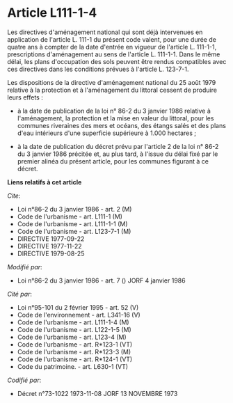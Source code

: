 # Article L111-1-4

Les directives d'aménagement national qui sont déjà intervenues en application de l'article L. 111-1 du présent code valent,
pour une durée de quatre ans à compter de la date d'entrée en vigueur de l'article L. 111-1-1, prescriptions d'aménagement au
sens de l'article L. 111-1-1. Dans le même délai, les plans d'occupation des sols peuvent être rendus compatibles avec ces
directives dans les conditions prévues à l'article L. 123-7-1.

Les dispositions de la directive d'aménagement national du 25 août 1979 relative à la protection et à l'aménagement du
littoral cessent de produire leurs effets :

- à la date de publication de la loi n° 86-2 du 3 janvier 1986 relative à l'aménagement, la protection et la mise en valeur
du littoral, pour les communes riveraines des mers et océans, des étangs salés et des plans d'eau intérieurs d'une superficie
supérieure à 1.000 hectares ;

- à la date de publication du décret prévu par l'article 2 de la loi n° 86-2 du 3 janvier 1986 précitée et, au plus tard, à
l'issue du délai fixé par le premier alinéa du présent article, pour les communes figurant à ce décret.

**Liens relatifs à cet article**

_Cite_:

  - Loi n°86-2 du 3 janvier 1986 - art. 2 (M)
  - Code de l'urbanisme - art. L111-1 (M)
  - Code de l'urbanisme - art. L111-1-1 (M)
  - Code de l'urbanisme - art. L123-7-1 (M)
  - DIRECTIVE 1977-09-22
  - DIRECTIVE 1977-11-22
  - DIRECTIVE 1979-08-25

_Modifié par_:

  - Loi n°86-2 du 3 janvier 1986 - art. 7 () JORF 4 janvier 1986

_Cité par_:

  - Loi n°95-101 du 2 février 1995 - art. 52 (V)
  - Code de l'environnement - art. L341-16 (V)
  - Code de l'urbanisme - art. L111-1-4 (M)
  - Code de l'urbanisme - art. L122-1-5 (M)
  - Code de l'urbanisme - art. L123-4 (M)
  - Code de l'urbanisme - art. R*123-1 (VT)
  - Code de l'urbanisme - art. R*123-3 (M)
  - Code de l'urbanisme - art. R*124-1 (VT)
  - Code du patrimoine. - art. L630-1 (VT)

_Codifié par_:

  - Décret n°73-1022 1973-11-08 JORF 13 NOVEMBRE 1973
